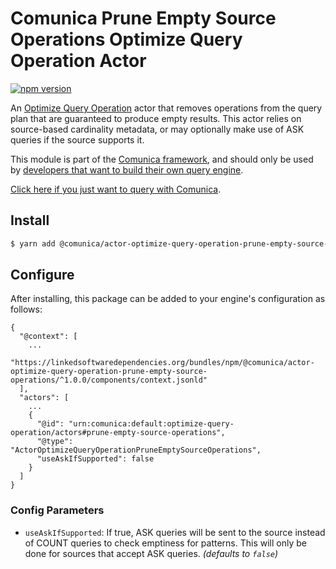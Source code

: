 # Comunica Prune Empty Source Operations Optimize Query Operation Actor

[![npm version](https://badge.fury.io/js/%40comunica%2Factor-optimize-query-operation-prune-empty-source-operations.svg)](https://www.npmjs.com/package/@comunica/actor-optimize-query-operation-prune-empty-source-operations)

An [Optimize Query Operation](https://github.com/comunica/comunica/tree/master/packages/bus-optimize-query-operation) actor
that removes operations from the query plan that are guaranteed to produce empty results.
This actor relies on source-based cardinality metadata,
or may optionally make use of ASK queries if the source supports it.

This module is part of the [Comunica framework](https://github.com/comunica/comunica),
and should only be used by [developers that want to build their own query engine](https://comunica.dev/docs/modify/).

[Click here if you just want to query with Comunica](https://comunica.dev/docs/query/).

## Install

```bash
$ yarn add @comunica/actor-optimize-query-operation-prune-empty-source-operations
```

## Configure

After installing, this package can be added to your engine's configuration as follows:
```text
{
  "@context": [
    ...
    "https://linkedsoftwaredependencies.org/bundles/npm/@comunica/actor-optimize-query-operation-prune-empty-source-operations/^1.0.0/components/context.jsonld"
  ],
  "actors": [
    ...
    {
      "@id": "urn:comunica:default:optimize-query-operation/actors#prune-empty-source-operations",
      "@type": "ActorOptimizeQueryOperationPruneEmptySourceOperations",
      "useAskIfSupported": false
    }
  ]
}
```

### Config Parameters

* `useAskIfSupported`: If true, ASK queries will be sent to the source instead of COUNT queries to check emptiness for patterns. This will only be done for sources that accept ASK queries. _(defaults to `false`)_
